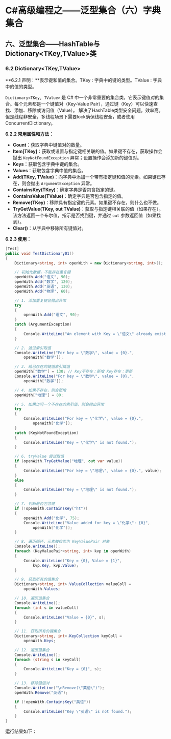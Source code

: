 # C#高级编程之——泛型集合（六）字典集合

## 六、泛型集合——HashTable与Dictionary<TKey,TValue>类

### 6.2 Dictionary<TKey,TValue>

**6.2.1 声明：**表示键和值的集合。TKey : 字典中的键的类型。TValue : 字典中的值的类型。

`Dictionary<TKey, TValue>` 是 C# 中一个非常重要的集合类，它表示键值对的集合。每个元素都是一个键值对（Key-Value Pair），通过键（Key）可以快速查找、添加、移除或访问值（Value）。
解决了HashTable类型安全问题。效率高。但是线程非安全，多线程场景下需要lock确保线程安全，或者使用ConcurrentDictionary。

**6.2.2 常用属性和方法：**

- **Count**：获取字典中键值对的数量。
- **Item[TKey]**：获取或设置与指定键相关联的值。如果键不存在，获取操作会抛出 `KeyNotFoundException` 异常；设置操作会添加新的键值对。
- **Keys**：获取包含字典中键的集合。
- **Values**：获取包含字典中值的集合。
- **Add(TKey, TValue)**：向字典中添加一个带有指定键和值的元素。如果键已存在，则会抛出 `ArgumentException` 异常。
- **ContainsKey(TKey)**：确定字典是否包含指定的键。
- **ContainsValue(TValue)**：确定字典是否包含指定的值。
- **Remove(TKey)**：移除具有指定键的元素。如果键不存在，则什么也不做。
- **TryGetValue(TKey, out TValue)**：获取与指定键相关联的值（如果存在）。该方法返回一个布尔值，指示是否找到键，并通过 `out` 参数返回值（如果找到）。
- **Clear()**：从字典中移除所有键值对。

**6.2.3 使用：**

```csharp
[Test]
public void TestDictionary01()
{
    Dictionary<string, int> openWith = new Dictionary<string, int>();

    // 初始化数据，不能存在重复键
    openWith.Add("语文", 90);
    openWith.Add("数学", 120);
    openWith.Add("英语", 130);
    openWith.Add("物理", 60);

    // 1. 添加重复键会抛出异常
    try
    {
        openWith.Add("语文", 90);
    }
    catch (ArgumentException)
    {
        Console.WriteLine("An element with Key = \"语文\" already exists.");
    }

    // 2. 通过索引取值
    Console.WriteLine("For key = \"数学\", value = {0}.",
        openWith["数学"]);

    // 3. 给已存在的键值索引赋值
    openWith["数学"] = 130; // Key不存在：新增 Key存在：更新
    Console.WriteLine("For key = \"数学\", value = {0}.",
        openWith["数学"]);

    // 4. 如果不存在，则会新增
    openWith["地理"] = 80;

    // 5. 如果访问一个不存在的索引值，则会抛出异常
    try
    {
        Console.WriteLine("For key = \"化学\", value = {0}.",
            openWith["化学"]);
    }
    catch (KeyNotFoundException)
    {
        Console.WriteLine("Key = \"化学\" is not found.");
    }

    // 6. tryValue 尝试取值
    if (openWith.TryGetValue("地理", out var value))
    {
        Console.WriteLine("For key = \"地理\", value = {0}.", value);
    }
    else
    {
        Console.WriteLine("Key = \"地理\" is not found.");
    }

    // 7. 判断是否包含键
    if (!openWith.ContainsKey("ht"))
    {
        openWith.Add("化学", 75);
        Console.WriteLine("Value added for key = \"化学\": {0}",
            openWith["化学"]);
    }

    // 8. 遍历循环，元素被检索为 KeyValuePair 对象
    Console.WriteLine();
    foreach (KeyValuePair<string, int> kvp in openWith)
    {
        Console.WriteLine("Key = {0}, Value = {1}",
            kvp.Key, kvp.Value);
    }

    // 9. 获取所有的值集合
    Dictionary<string, int>.ValueCollection valueColl =
        openWith.Values;

    // 10. 遍历值集合
    Console.WriteLine();
    foreach (int s in valueColl)
    {
        Console.WriteLine("Value = {0}", s);
    }

    // 11. 获取所有的键集合
    Dictionary<string, int>.KeyCollection keyColl =
        openWith.Keys;

    // 12. 遍历键集合
    Console.WriteLine();
    foreach (string s in keyColl)
    {
        Console.WriteLine("Key = {0}", s);
    }

    // 13. 移除键值对
    Console.WriteLine("\nRemove(\"英语\")");
    openWith.Remove("英语");

    if (!openWith.ContainsKey("英语"))
    {
        Console.WriteLine("Key \"英语\" is not found.");
    }
}
```

运行结果如下：
